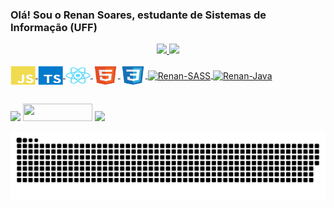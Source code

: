 ### Olá! Sou o Renan Soares, estudante de Sistemas de Informação (UFF) 

<div align="center">
  <a href="https://github.com/renans80">
  <img height="180em" src="https://github-readme-stats.vercel.app/api?username=renans80&show_icons=true&theme=discord_old_blurple&include_all_commits=true&count_private=true"/>
  <img height="180em" src="https://github-readme-stats.vercel.app/api/top-langs/?username=renans80&layout=compact&langs_count=7&theme=discord_old_blurple"/>
</div>
<div style="display: inline_block"><br>
  <img align="center" alt="Renan-Js" height="30" width="40" src="https://raw.githubusercontent.com/devicons/devicon/master/icons/javascript/javascript-plain.svg">
  <img align="center" alt="Renan-Ts" height="30" width="40" src="https://raw.githubusercontent.com/devicons/devicon/master/icons/typescript/typescript-plain.svg">
  <img align="center" alt="Renan-React" height="30" width="40" src="https://raw.githubusercontent.com/devicons/devicon/master/icons/react/react-original.svg">
  <img align="center" alt="Renan-HTML" height="30" width="40" src="https://raw.githubusercontent.com/devicons/devicon/master/icons/html5/html5-original.svg">
  <img align="center" alt="Renan-CSS" height="30" width="40" src="https://raw.githubusercontent.com/devicons/devicon/master/icons/css3/css3-original.svg">
  <img align="center" alt="Renan-SASS" height="30" width="40" src="https://cdn.jsdelivr.net/gh/devicons/devicon/icons/sass/sass-original.svg" />
  <img align="center" alt="Renan-Java" height="30" width="40" src="https://cdn.jsdelivr.net/gh/devicons/devicon/icons/java/java-plain.svg" />
</div>
  
 ##
 
<div>
  <a href="https://www.linkedin.com/in/renansoaresf/" target="_blank"><img src="https://img.shields.io/badge/-LinkedIn-%230077B5?style=for-the-badge&logo=linkedin&logoColor=white" target="_blank"></a> 
  <a href="https://www.behance.net/renansoares11" target="_blank"><img src="https://aleen42.github.io/badges/src/behance.svg" height="28" width="111" target="_blank"></a>
  <a href="https://www.instagram.com/renan_soaresf/" target="_blank"><img src="https://img.shields.io/badge/-Instagram-%23E4405F?style=for-the-badge&logo=instagram&logoColor=white" target="_blank"></a>

 
  ![Snake animation](https://github.com/renans80/renans80/blob/output/github-contribution-grid-snake.svg)
 
</div>
